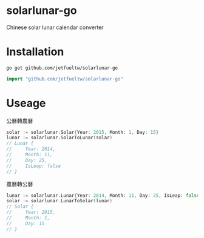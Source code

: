 # solarlunar-go

Chinese solar lunar calendar converter

# Installation

```sh
go get github.com/jetfueltw/solarlunar-go
```

```go
import "github.com/jetfueltw/solarlunar-go"
```

# Useage

公曆轉農曆
```go
solar := solarlunar.Solar{Year: 2015, Month: 1, Day: 15}
lunar := solarlunar.SolarToLunar(solar)
// Lunar {
//     Year: 2014,
//     Month: 11,
//     Day: 25,
//     IsLeap: false
// }
```

農曆轉公曆
```go
lunar := solarlunar.Lunar{Year: 2014, Month: 11, Day: 25, IsLeap: false}
solar := solarlunar.LunarToSolar(lunar)
// Solar {
//     Year: 2015,
//     Month: 1,
//     Day: 15
// }
```
